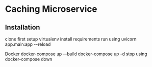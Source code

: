 # Caching Microservice

## Installation 

clone first
setup virtualenv
install requirements
run using uvicorn app.main:app --reload

Docker
docker-compose up --build
docker-compose up -d
stop using docker-compose down
